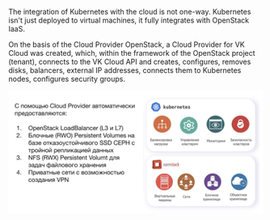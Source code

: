 The integration of Kubernetes with the cloud is not one-way. Kubernetes isn't just deployed to virtual machines, it fully integrates with OpenStack IaaS.

On the basis of the Cloud Provider OpenStack, a Cloud Provider for VK Cloud was created, which, within the framework of the OpenStack project (tenant), connects to the VK Cloud API and creates, configures, removes disks, balancers, external IP addresses, connects them to Kubernetes nodes, configures security groups.

![](./assets/1601891373433-1601891373433.jpeg)
